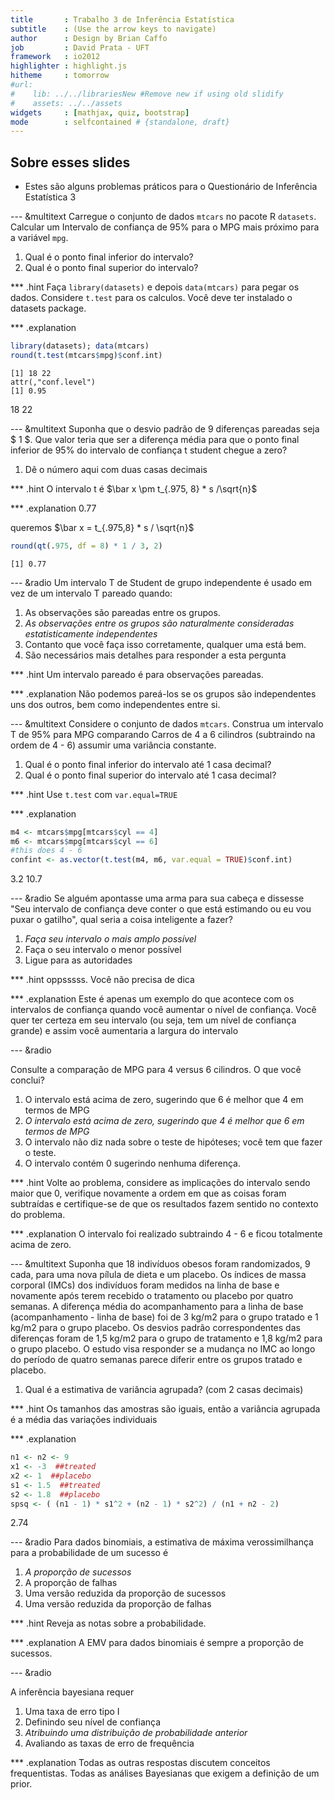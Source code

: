 ```yaml
---
title       : Trabalho 3 de Inferência Estatística
subtitle    : (Use the arrow keys to navigate)
author      : Design by Brian Caffo
job         : David Prata - UFT
framework   : io2012
highlighter : highlight.js  
hitheme     : tomorrow       
#url:
#    lib: ../../librariesNew #Remove new if using old slidify
#    assets: ../../assets
widgets     : [mathjax, quiz, bootstrap]
mode        : selfcontained # {standalone, draft}
---
```



## Sobre esses slides

- Estes são alguns problemas práticos para o Questionário de Inferência Estatística 3



--- &multitext
Carregue o conjunto de dados `mtcars` no pacote R `datasets`. Calcular um
Intervalo de confiança de 95% para o MPG mais próximo para a variável `mpg`.

1. Qual é o ponto final inferior do intervalo?
2. Qual é o ponto final superior do intervalo?

*** .hint
Faça `library(datasets)` e depois `data(mtcars)` para pegar os dados.
Considere `t.test` para os calculos. Você deve ter instalado o datasets package.


*** .explanation

```r
library(datasets); data(mtcars)
round(t.test(mtcars$mpg)$conf.int)
```

```
[1] 18 22
attr(,"conf.level")
[1] 0.95
```

<span class="answer">18</span>
<span class="answer">22</span>

--- &multitext
Suponha que o desvio padrão de 9 diferenças pareadas seja $ 1 $. Que valor teria que ser a diferença média para que o ponto final inferior de 95%
do intervalo de confiança t student chegue a zero?

1. Dê o número aqui com duas casas decimais

*** .hint
O intervalo t é $\bar x \pm t_{.975, 8} * s /\sqrt{n}$

*** .explanation
<span class="answer">0.77</span>

queremos $\bar x = t_{.975,8} * s / \sqrt{n}$

```r
round(qt(.975, df = 8) * 1 / 3, 2)
```

```
[1] 0.77
```


--- &radio
Um intervalo T de Student de grupo independente é usado em vez de
um intervalo T pareado quando:

1. As observações são pareadas entre os grupos.
2. _As observações entre os grupos são naturalmente consideradas estatisticamente independentes_
3. Contanto que você faça isso corretamente, qualquer uma está bem.
4. São necessários mais detalhes para responder a esta pergunta

*** .hint
Um intervalo pareado é para observações pareadas.

*** .explanation
Não podemos pareá-los se os grupos são independentes uns dos outros, bem como independentes entre si.


--- &multitext
Considere o conjunto de dados `mtcars`. Construa um intervalo T de 95% para MPG comparando
Carros de 4 a 6 cilindros (subtraindo na ordem de 4 - 6)
assumir uma variância constante.

1. Qual é o ponto final inferior do intervalo até 1 casa decimal?
2. Qual é o ponto final superior do intervalo até 1 casa decimal?

*** .hint
Use `t.test` com `var.equal=TRUE`

*** .explanation


```r
m4 <- mtcars$mpg[mtcars$cyl == 4]
m6 <- mtcars$mpg[mtcars$cyl == 6]
#this does 4 - 6
confint <- as.vector(t.test(m4, m6, var.equal = TRUE)$conf.int)
```

<span class="answer">3.2</span>
<span class="answer">10.7</span>


--- &radio
Se alguém apontasse uma arma para sua cabeça e dissesse "Seu intervalo de confiança
deve conter o que está estimando ou eu vou puxar o gatilho", qual
seria a coisa inteligente a fazer?

1. _Faça seu intervalo o mais amplo possível_
2. Faça o seu intervalo o menor possível
3. Ligue para as autoridades

*** .hint
oppsssss. Você não precisa de dica

*** .explanation
Este é apenas um exemplo do que acontece com os intervalos de confiança quando você
aumentar o nível de confiança. Você quer ter certeza em seu intervalo (ou seja,
tem um nível de confiança grande) e assim você aumentaria a largura do intervalo

--- &radio

Consulte a comparação de MPG para 4 versus 6 cilindros. O que você conclui?

1. O intervalo está acima de zero, sugerindo que 6 é melhor que 4 em termos de MPG
2. _O intervalo está acima de zero, sugerindo que 4 é melhor que 6 em termos de MPG_
3. O intervalo não diz nada sobre o teste de hipóteses; você tem que fazer o teste.
4. O intervalo contém 0 sugerindo nenhuma diferença.

*** .hint
Volte ao problema, considere as implicações do intervalo sendo
maior que 0, verifique novamente a ordem em que as coisas foram subtraídas e
certifique-se de que os resultados fazem sentido no contexto do problema.

*** .explanation
O intervalo foi realizado subtraindo 4 - 6 e ficou totalmente acima de zero.

--- &multitext
Suponha que 18 indivíduos obesos foram randomizados, 9 cada, para uma nova pílula de dieta e um placebo. Os índices de massa corporal (IMCs) dos indivíduos foram medidos na linha de base e novamente após terem recebido o tratamento ou placebo por quatro semanas. A diferença média do acompanhamento para a linha de base (acompanhamento - linha de base) foi de 3 kg/m2 para o grupo tratado e 1 kg/m2 para o grupo placebo. Os desvios padrão correspondentes das diferenças foram de 1,5 kg/m2 para o grupo de tratamento e 1,8 kg/m2 para o grupo placebo. O estudo visa responder se a mudança no IMC ao longo do período de quatro semanas parece diferir entre os grupos tratado e placebo.

1. Qual é a estimativa de variância agrupada? (com 2 casas decimais)


*** .hint
Os tamanhos das amostras são iguais, então a variância agrupada é a média das
variações individuais


*** .explanation

```r
n1 <- n2 <- 9
x1 <- -3  ##treated
x2 <- 1  ##placebo
s1 <- 1.5  ##treated
s2 <- 1.8  ##placebo
spsq <- ( (n1 - 1) * s1^2 + (n2 - 1) * s2^2) / (n1 + n2 - 2)
```
<span class="answer">2.74</span>


--- &radio
Para dados binomiais, a estimativa de máxima verossimilhança para a probabilidade de
um sucesso é

1. _A proporção de sucessos_
2. A proporção de falhas
3. Uma versão reduzida da proporção de sucessos
4. Uma versão reduzida da proporção de falhas

*** .hint
Reveja as notas sobre a probabilidade.

*** .explanation
A EMV para dados binomiais é sempre a proporção de sucessos.

--- &radio

A inferência bayesiana requer

1. Uma taxa de erro tipo I
2. Definindo seu nível de confiança
3. _Atribuindo uma distribuição de probabilidade anterior_
4. Avaliando as taxas de erro de frequência

*** .explanation
Todas as outras respostas discutem conceitos frequentistas. Todas as análises Bayesianas que exigem a definição de um prior.
